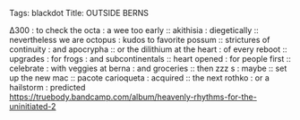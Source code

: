 Tags: blackdot
Title: OUTSIDE BERNS  
  
∆300 : to check the octa : a wee too early :: akithisia : diegetically :: nevertheless we are octopus : kudos to favorite possum ::  strictures of continuity : and apocrypha :: or the dilithium at the heart : of every reboot :: upgrades : for frogs : and subcontinentals :: heart opened : for people first :: celebrate : with veggies at berna : and groceries :: then zzz s : maybe :: set up the new mac :: pacote carioqueta : acquired :: the next rothko : or a hailstorm : predicted  
<https://truebody.bandcamp.com/album/heavenly-rhythms-for-the-uninitiated-2>
